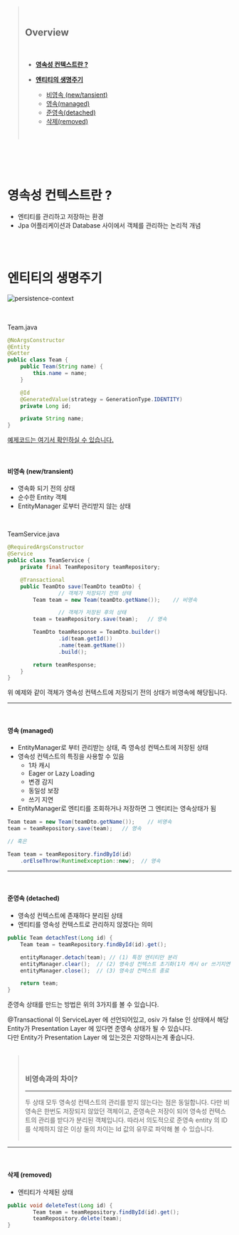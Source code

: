 > <br>
>
> ## **Overview**
>
> <br>
>
> - [**영속성 컨텍스트란 ?**](#영속성-컨텍스트란)
>
> - [**엔티티의 생명주기**](#엔티티의-생명주기)
>
>   - [비영속 (new/tansient)](#비영속-newtransient)
>   - [영속(managed)](#영속-managed)
>   - [준영속(detached)](#준영속-detached)
>   - [삭제(removed)](#삭제-removed)
>
> <br>

<br /><br /><br />

# **영속성 컨텍스트란 ?**

- 엔티티를 관리하고 저장하는 환경
- Jpa 어플리케이션과 Database 사이에서 객체를 관리하는 논리적 개념

<br /><br />

# **엔티티의 생명주기**

![persistence-context](https://user-images.githubusercontent.com/28802545/138093343-03a15707-38d4-416f-af84-39a8e5cbcf79.png)

<br /><br />
Team.java

```java
@NoArgsConstructor
@Entity
@Getter
public class Team {
    public Team(String name) {
        this.name = name;
    }

    @Id
    @GeneratedValue(strategy = GenerationType.IDENTITY)
    private Long id;

    private String name;
}
```

[예제코드는 여기서 확인하실 수 있습니다.](https://github.com/limwoobin/blog-code-example/tree/master/jpa-example/src/main/java/com/example/jpaexample/domain)

<br />

#### **비영속 (new/transient)**

- 영속화 되기 전의 상태
- 순수한 Entity 객체
- EntityManager 로부터 관리받지 않는 상태

<br />

TeamService.java

```java
@RequiredArgsConstructor
@Service
public class TeamService {
    private final TeamRepository teamRepository;

    @Transactional
    public TeamDto save(TeamDto teamDto) {
				// 객체가 저장되기 전의 상태
        Team team = new Team(teamDto.getName());    // 비영속

				// 객체가 저장된 후의 상태
        team = teamRepository.save(team);   // 영속

        TeamDto teamResponse = TeamDto.builder()
                .id(team.getId())
                .name(team.getName())
                .build();

        return teamResponse;
    }
}
```

위 예제와 같이 객체가 영속성 컨텍스트에 저장되기 전의 상태가 비영속에 해당됩니다.

<hr><br />

#### **영속 (managed)**

- EntityManager로 부터 관리받는 상태, 즉 영속성 컨텍스트에 저장된 상태
- 영속성 컨텍스트의 특징을 사용할 수 있음
  - 1차 캐시
  - Eager or Lazy Loading
  - 변경 감지
  - 동일성 보장
  - 쓰기 지연
- EntityManager로 엔티티를 조회하거나 저장하면 그 엔티티는 영속상태가 됨

```java
Team team = new Team(teamDto.getName());    // 비영속
team = teamRepository.save(team);   // 영속

// 혹은

Team team = teamRepository.findById(id)
    .orElseThrow(RuntimeException::new);  // 영속
```

<hr><br />

#### **준영속 (detached)**

- 영속성 컨텍스트에 존재하다 분리된 상태
- 엔티티를 영속성 컨텍스트로 관리하지 않겠다는 의미

```java
public Team detachTest(Long id) {
    Team team = teamRepository.findById(id).get();

    entityManager.detach(team); // (1) 특정 엔티티만 분리
    entityManager.clear();  // (2) 영속성 컨텍스트 초기화(1차 캐시 or 쓰기지연 저장소에 있는 데이터들이 날라감)
    entityManager.close();  // (3) 영속성 컨텍스트 종료

    return team;
}
```

준영속 상태를 만드는 방법은 위의 3가지를 볼 수 있습니다.

@Transactional 이 ServiceLayer 에 선언되어있고, osiv 가 false 인 상태에서 해당 Entity가 Presentation Layer 에 있다면 준영속 상태가 될 수 있습니다.  
다만 Entity가 Presentation Layer 에 있는것은 지양하시는게 좋습니다.
<br /><br />

> <br>
>
> ### **비영속과의 차이?**
>
> <hr>
> 두 상태 모두 영속성 컨텍스트의 관리를 받지 않는다는 점은 동일합니다.  
> 다만 비영속은 한번도 저장되지 않았던 객체이고, 준영속은 저장이 되어 영속성 컨텍스트의 관리를 받다가 분리된 객체입니다.  
> 따라서 의도적으로 준영속 entity 의 ID 를 삭제하지 않은 이상 둘의 차이는 Id 값의 유무로 파악해 볼 수 있습니다.
>
> <br>
>
> <br>

<hr><br />

#### **삭제 (removed)**

- 엔티티가 삭제된 상태

```java
public void deleteTest(Long id) {
		Team team = teamRepository.findById(id).get();
		teamRepository.delete(team);
}
```
